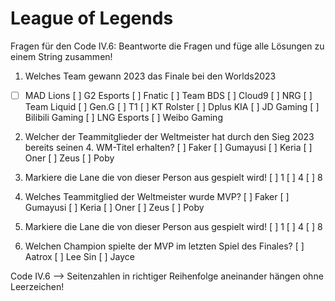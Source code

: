 <h1> League of Legends </h1>

Fragen für den Code IV.6:
Beantworte die Fragen und füge alle Lösungen zu einem String zusammen!

1. Welches Team gewann 2023 das Finale bei den Worlds2023

- [ ] MAD Lions
[ ] G2 Esports 
[ ] Fnatic
[ ] Team BDS
[ ] Cloud9
[ ] NRG
[ ] Team Liquid
[ ] Gen.G
[ ] T1
[ ] KT Rolster
[ ] Dplus KIA
[ ] JD Gaming
[ ] Bilibili Gaming
[ ] LNG Esports
[ ] Weibo Gaming

2. Welcher der Teammitglieder der Weltmeister hat durch den Sieg 2023 bereits seinen 4. WM-Titel erhalten?
[ ] Faker
[ ] Gumayusi
[ ] Keria
[ ] Oner
[ ] Zeus
[ ] Poby

3. Markiere die Lane die von dieser Person aus gespielt wird!
[ ] 1
[ ] 4
[ ] 8

4. Welches Teammitglied der Weltmeister wurde MVP?
[ ] Faker
[ ] Gumayusi
[ ] Keria
[ ] Oner
[ ] Zeus
[ ] Poby

5. Markiere die Lane die von dieser Person aus gespielt wird!
[ ] 1
[ ] 4
[ ] 8

6. Welchen Champion spielte der MVP im letzten Spiel des Finales? 
[ ] Aatrox
[ ] Lee Sin
[ ] Jayce


Code IV.6 --> Seitenzahlen in richtiger Reihenfolge aneinander hängen ohne Leerzeichen!